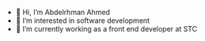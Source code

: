 - 👋 Hi, I’m Abdelrhman Ahmed
- 👀 I’m interested in software development
- 🌱 I’m currently working as a front end developer at STC

<!---
AbdelrhmanAh7/AbdelrhmanAh7 is a ✨ special ✨ repository because its `README.md` (this file) appears on your GitHub profile.
You can click the Preview link to take a look at your changes.
--->
